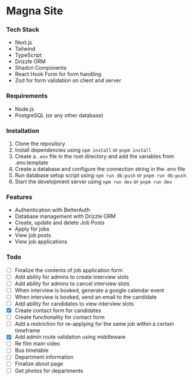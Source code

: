 # Magna Site

### Tech Stack

- Next.js
- Tailwind
- TypeScript
- Drizzle ORM
- Shadcn Components
- React Hook Form for form handling
- Zod for form validation on client and server

### Requirements

- Node.js
- PostgreSQL (or any other database)

### Installation

1. Clone the repository
2. Install dependencies using `npm install` or `pnpm install`
3. Create a `.env` file in the root directory and add the variables from .env.template
4. Create a database and configure the connection string in the .env file
5. Run database setup script using `npm run db:push` or `pnpm run db:push`
6. Start the development server using `npm run dev` or `pnpm run dev`

### Features

- Authentication with BetterAuth
- Database management with Drizzle ORM
- Create, update and delete Job Posts
- Apply for jobs
- View job posts
- View job applications

### Todo

- [ ] Finalize the contents of job application form
- [ ] Add ability for admins to create interview slots
- [ ] Add ability for admins to cancel interview slots
- [ ] When interview is booked, generate a google calendar event
- [ ] When interview is booked, send an email to the candidate
- [ ] Add ability for candidates to view interview slots
- [x] Create contact form for candidates
- [ ] Create functionality for contact form
- [ ] Add a restriction for re-applying for the same job within a certain timeframe
- [x] Add admin route validation using middleware
- [ ] Re film main video
- [ ] Bus timetable
- [ ] Department information
- [ ] Finalize about page
- [ ] Get photos for departments
